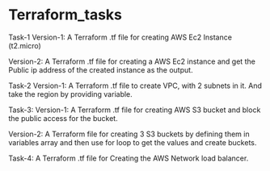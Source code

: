 # Terraform_tasks


Task-1
  Version-1: 
  A Terraform .tf file for creating AWS Ec2 Instance (t2.micro)
  
  Version-2:
  A Terraform .tf file for creating a AWS Ec2 instance and get the Public ip address of the created instance as the output.
  
Task-2
  Version-1:
  A Terraform .tf file to create VPC, with 2 subnets in it. And take the region by providing variable.
  
Task-3:
  Version-1:
  A Terraform .tf file for creating AWS S3 bucket and block the public access for the bucket.

  Version-2:
   A Terraform file for creating 3 S3 buckets by defining them in variables array and then use for loop to get the values and create buckets.

Task-4:
A Terraform .tf file for Creating the AWS Network load balancer.

